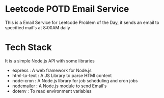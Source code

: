 # Leetcode POTD Email Service

This is a Email Service for Leetcode Problem of the Day, it sends an email to specified mail's at 8:00AM daily

# Tech Stack

It is a simple Node.js API with some libraries

- express : A web framework for Node.js
- html-to-text : A JS Library to parse HTMl content
- node-cron : A Node.js library for job scheduling and cron jobs
- nodemailer : A Node.js module to send Email's
- dotenv : To read environment variables
